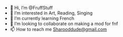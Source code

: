 - 👋 Hi, I’m @FruffStuff
- 👀 I’m interested in Art, Reading, Singing
- 🌱 I’m currently learning French
- 💞️ I’m looking to collaborate on making a mod for fnf
- 📫 How to reach me Sharooddude@gmail.com

<!---
FruffStuff/FruffStuff is a ✨ special ✨ repository because its `README.md` (this file) appears on your GitHub profile.
You can click the Preview link to take a look at your changes.
--->
